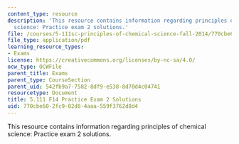 ```yaml
---
content_type: resource
description: 'This resource contains information regarding principles of chemical
  science: Practice exam 2 solutions.'
file: /courses/5-111sc-principles-of-chemical-science-fall-2014/770cbe602fc902d84aaa559f3762d8d4_MIT5_111F14_PractExam2Sol.pdf
file_type: application/pdf
learning_resource_types:
- Exams
license: https://creativecommons.org/licenses/by-nc-sa/4.0/
ocw_type: OCWFile
parent_title: Exams
parent_type: CourseSection
parent_uid: 542fb9a7-7582-8df9-e538-8d70d4c04741
resourcetype: Document
title: 5.111 F14 Practice Exam 2 Solutions
uid: 770cbe60-2fc9-02d8-4aaa-559f3762d8d4
---
```

This resource contains information regarding principles of chemical science: Practice exam 2 solutions.